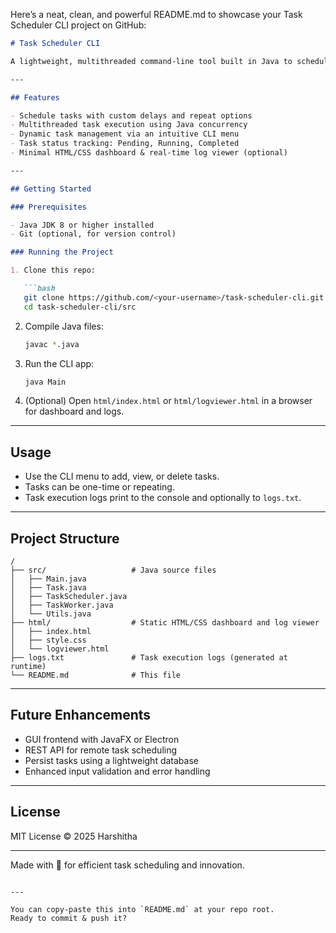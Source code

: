 Here’s a neat, clean, and powerful README.md to showcase your Task Scheduler CLI project on GitHub:

````markdown
# Task Scheduler CLI

A lightweight, multithreaded command-line tool built in Java to schedule and execute tasks after delays or at intervals. Includes dynamic task creation, editing, and deletion, demonstrating low-level system control and efficient time-based logic.

---

## Features

- Schedule tasks with custom delays and repeat options  
- Multithreaded task execution using Java concurrency  
- Dynamic task management via an intuitive CLI menu  
- Task status tracking: Pending, Running, Completed  
- Minimal HTML/CSS dashboard & real-time log viewer (optional)  

---

## Getting Started

### Prerequisites

- Java JDK 8 or higher installed  
- Git (optional, for version control)  

### Running the Project

1. Clone this repo:

   ```bash
   git clone https://github.com/<your-username>/task-scheduler-cli.git
   cd task-scheduler-cli/src
````

2. Compile Java files:

   ```bash
   javac *.java
   ```

3. Run the CLI app:

   ```bash
   java Main
   ```

4. (Optional) Open `html/index.html` or `html/logviewer.html` in a browser for dashboard and logs.

---

## Usage

* Use the CLI menu to add, view, or delete tasks.
* Tasks can be one-time or repeating.
* Task execution logs print to the console and optionally to `logs.txt`.

---

## Project Structure

```
/
├── src/                   # Java source files
│   ├── Main.java
│   ├── Task.java
│   ├── TaskScheduler.java
│   ├── TaskWorker.java
│   └── Utils.java
├── html/                  # Static HTML/CSS dashboard and log viewer
│   ├── index.html
│   ├── style.css
│   └── logviewer.html
├── logs.txt               # Task execution logs (generated at runtime)
└── README.md              # This file
```

---

## Future Enhancements

* GUI frontend with JavaFX or Electron
* REST API for remote task scheduling
* Persist tasks using a lightweight database
* Enhanced input validation and error handling

---

## License

MIT License © 2025 Harshitha

---

Made with 🚀 for efficient task scheduling and innovation.

```

---

You can copy-paste this into `README.md` at your repo root.  
Ready to commit & push it?
```
